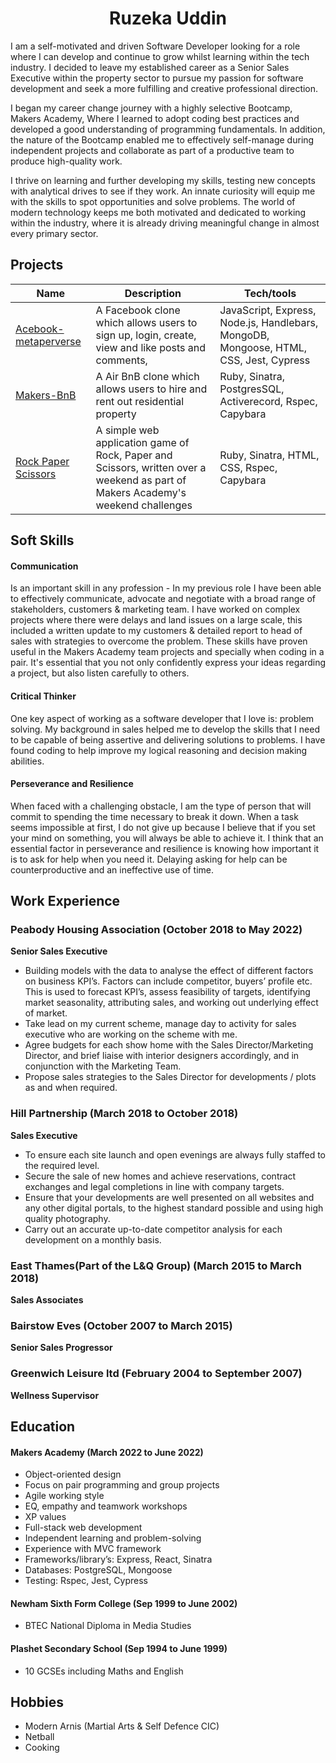 <h1 align="center"> Ruzeka Uddin </h1>

I am a self-motivated and driven Software Developer looking for a role where I can develop and continue to grow whilst learning within the tech industry. I decided to leave my established career as a Senior Sales Executive within the property sector to pursue my passion for software development and seek a more fulfilling and creative professional direction.

I began my career change journey with a highly selective Bootcamp, Makers Academy, Where I learned to adopt coding best practices and developed a good understanding of programming fundamentals. In addition, the nature of the Bootcamp enabled me to effectively self-manage during independent projects and collaborate as part of a productive team to produce high-quality work.

I thrive on learning and further developing my skills, testing new concepts with analytical drives to see if they work. An innate curiosity will equip me with the skills to spot opportunities and solve problems. The world of modern technology keeps me both motivated and dedicated to working within the industry, where it is already driving meaningful change in almost every primary sector.



## Projects

| Name                         | Description       | Tech/tools        |
| ---------------------------- | ----------------- | ----------------- |
| [Acebook-metaperverse](https://github.com/R552-beep/acebook-metaperverse.git)| A Facebook clone which allows users to sign up, login, create, view and like posts and comments, |JavaScript, Express, Node.js, Handlebars, MongoDB, Mongoose, HTML, CSS, Jest, Cypress |
| [Makers-BnB](https://github.com/R552-beep/Makers-BnB.git) | A Air BnB clone which allows users to hire and rent out residential property | Ruby, Sinatra, PostgresSQL, Activerecord, Rspec, Capybara |
| [Rock Paper Scissors](https://github.com/R552-beep/rps-challenge.git)|A simple web application game of Rock, Paper and Scissors, written over a weekend as part of Makers Academy's weekend challenges|Ruby, Sinatra, HTML, CSS, Rspec, Capybara|

## Soft Skills

#### Communication 
Is an important skill in any profession - In my previous role I have been able to effectively communicate, advocate and negotiate with a broad range of stakeholders, customers & marketing team. I have worked on complex projects where there were delays and land issues on a large scale, this included a written update to my customers & detailed report to head of sales with strategies to overcome the problem. 
These skills have proven useful in the Makers Academy team projects and specially when coding in a pair. It's essential that you not only confidently express your ideas regarding a project, but also listen carefully to others.

#### Critical Thinker
One key aspect of working as a software developer that I love is: problem solving. My background in sales helped me to develop the skills that I need to be capable of being assertive and delivering solutions to problems. I have found coding to help improve my logical reasoning and decision making abilities.

#### Perseverance and Resilience
When faced with a challenging obstacle, I am the type of person that will commit to spending the time necessary to break it down. When a task seems impossible at first, I do not give up because I believe that if you set your mind on something, you will always be able to achieve it. I think that an essential factor in perseverance and resilience is knowing how important it is to ask for help when you need it. Delaying asking for help can be counterproductive and an ineffective use of time.



## Work Experience

<h3>Peabody Housing Association (October 2018 to May 2022)</h3>  

**Senior Sales Executive**
- Building models with the data to analyse the effect of different factors on business KPI’s. Factors can include competitor, buyers’ profile etc. This is used to forecast KPI’s, assess feasibility of targets, identifying market seasonality, attributing sales, and working out underlying effect of market.
- Take lead on my current scheme, manage day to activity for sales executive who are working on the scheme with me.
- Agree budgets for each show home with the Sales Director/Marketing Director, and brief liaise with interior designers accordingly, and in conjunction with the Marketing Team.
- Propose sales strategies to the Sales Director for developments / plots as and when required.

<h3>Hill Partnership (March 2018 to October 2018)</h3>

**Sales Executive** 
- To ensure each site launch and open evenings are always fully staffed to the required level.
- Secure the sale of new homes and achieve reservations, contract exchanges and legal completions in line with company targets.
- Ensure that your developments are well presented on all websites and any other digital portals, to the highest standard possible and using high quality photography.
- Carry out an accurate up-to-date competitor analysis for each development on a monthly basis.

<h3>East Thames(Part of the L&Q Group) (March 2015 to March 2018)</h3>

**Sales Associates**

<h3>Bairstow Eves (October 2007 to March 2015)</h3>

**Senior Sales Progressor**

<h3>Greenwich Leisure ltd (February 2004 to September 2007)</h3>

**Wellness Supervisor**


## Education

#### Makers Academy (March 2022 to June 2022)
- Object-oriented design
- Focus on pair programming and group projects
- Agile working style 
- EQ, empathy and teamwork workshops
- XP values
- Full-stack web development
- Independent learning and problem-solving
- Experience with MVC framework
- Frameworks/library’s: Express, React, Sinatra
- Databases: PostgreSQL, Mongoose
- Testing: Rspec, Jest, Cypress

#### Newham Sixth Form College (Sep 1999 to June 2002)

- BTEC National Diploma in Media Studies

#### Plashet Secondary School (Sep 1994 to June 1999)

- 10 GCSEs including Maths and English

## Hobbies
- Modern Arnis (Martial Arts & Self Defence CIC)
- Netball
- Cooking

